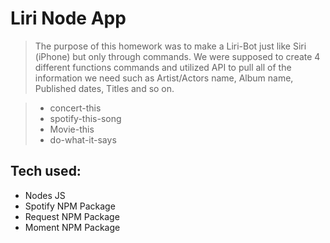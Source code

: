 Liri Node App
=============

> The purpose of this homework was to make a Liri-Bot just like Siri (iPhone) but only through commands.
> We were supposed to create 4 different functions commands and utilized API to pull all of the information we need such as Artist/Actors name, Album name, Published dates, Titles and so on.

> * concert-this
> * spotify-this-song
> * Movie-this
> * do-what-it-says


Tech used:
---------- 
* Nodes JS 
* Spotify NPM Package
* Request NPM Package
* Moment NPM Package

